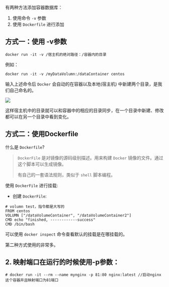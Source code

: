 有两种方法添加容器数据库：

1. 使用命令 `-v` 参数
2. 使用 `Dockerfile` 进行添加

## 方式一：使用 -v参数

```shell
docker run -it -v /宿主机的绝对路径：/容器内的目录
```

例如：

```shell
docker run -it -v /myDataVolumn:/dataContainer centos
```

输入上述命令后 `Docker` 会自动的在容器以及本地(宿主机) 中新建两个目录，是我们自己命名的。

![](https://gitee.com/codercxf/Blog_image_hexo/raw/master/SoftWare/20201112170133.png)

这样宿主机中的目录就可以和容器中的相应的目录同步，在一个目录中新建、修改都可以在另一个目录中看到变化。

## 方式二：使用Dockerfile

什么是 `Dockerfile`?

> `DockerFile` 是对镜像的源码级别描述。用来构建 `Docker` 镜像的文件。通过这个脚本可以生成镜像。
>
> 有自己的一套语法规则，类似于 `shell` 脚本编程。

使用 `DockerFile` 进行挂载:

* 创建 `DockerFile`:

```shell
# volumn test，指令都是大写的
FROM centos
VOLUMN ["/dataVolumeContainer", "/dataVolumeContainer2"]
CMD echo "finished, ------------success"
CMD /bin/bash
```

可以使用 `docker inspect` 命令查看默认的挂载是在哪挂载的。

第二种方式使用的非常多。







## 2. 映射端口在运行的时候使用-p参数：

```shell
# docker run -it --rm --name mynginx -p 81:80 nginx:latest //启动nginx这个容器并且映射端口为81端口 
```



































































